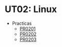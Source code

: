 # UT02: Linux
* Practicas
    - [PR0201](/UT02_Linux/Practicas/PR0201/Practica1.md)
    - [PR0202](/UT02_Linux/Practicas/PR0202/Practica2.md)
    - [PR0203](/UT02_Linux/Practicas/PR0203/Practica3.md)